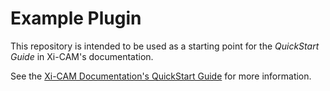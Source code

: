 # Example Plugin

This repository is intended to be used as a starting point for the *QuickStart Guide* in Xi-CAM's documentation.

See the 
[Xi-CAM Documentation's QuickStart Guide](https://xi-cam2.readthedocs.io/en/latest/quickstart.html)
for more information.
